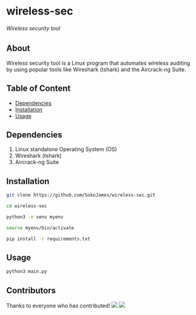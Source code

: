 # wireless-sec

###### Wireless security tool 

## About
Wireless security tool is a Linux program that automates wireless auditing by using popular tools like Wireshark (tshark) and the Aircrack-ng Suite.

## Table of Content
- [Dependencies](#dependencies)
- [Installation](#installation)
- [Usage](#usage)

## Dependencies
1. Linux standalone Operating System (OS)  
2. Wireshark (tshark)  
3. Aircrack-ng Suite  

## Installation

```bash
git clone https://github.com/SokoJames/wireless-sec.git
```
```bash
cd wireless-sec
```
```bash
python3 -m venv myenv
```
```bash
source myenv/bin/activate
```
```bash
pip install -r requirements.txt
```
## Usage
```bash
python3 main.py
```

## Contributors
Thanks to everyone who has contributed!
[![](https://contrib.rocks/image?repo=SokoJames/wireless-sec)](https://github.com/SokoJames/wireless-sec/graphs/contributors)
[![](https://contrib.rocks/image?repo=G0032/wireless-sec)](https://github.com/SokoJames/wireless-sec/graphs/contributors)



